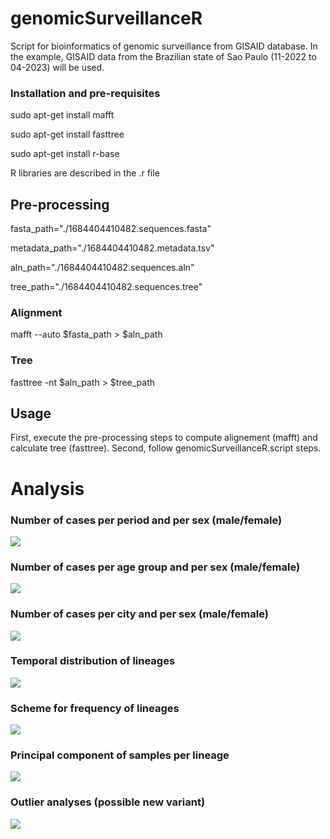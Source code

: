 <!-- GETTING STARTED -->

# genomicSurveillanceR 
Script for bioinformatics of genomic surveillance from GISAID database. In the example, GISAID data from the Brazilian state of Sao Paulo (11-2022 to 04-2023) will be used.

### Installation and pre-requisites
sudo apt-get install mafft

sudo apt-get install fasttree

sudo apt-get install r-base

R libraries are described in the .r file

## Pre-processing
fasta_path="./1684404410482.sequences.fasta"

metadata_path="./1684404410482.metadata.tsv"

aln_path="./1684404410482.sequences.aln"

tree_path="./1684404410482.sequences.tree"

### Alignment
mafft --auto $fasta_path > $aln_path

### Tree
fasttree -nt $aln_path > $tree_path

## Usage
First, execute the pre-processing steps to compute alignement (mafft) and calculate tree (fasttree). Second, follow genomicSurveillanceR.script steps.

#  Analysis
### Number of cases per period and per sex (male/female)

![](https://blogger.googleusercontent.com/img/b/R29vZ2xl/AVvXsEhBgKhGgBUhVs9lUASPKc7Y7FocSmb9Pc2wU5n7Cn4Gfu9bxC5w-DVGpvFpzPYSVVHpnqpSm5AYAgY_d1MX45jGJxbMp5c2dAUbAdyj7xfTPBI0Lp0Dr-5ce-mnrXqaseWkd3ISv7JavAtfzqBvKmP3Z3bYgPGBUbsGXI0wna_cqXsPN-64lvZJPRkh/s2400/plot_number_of_cases_per_period.png)

### Number of cases per age group and per sex (male/female)

![](https://blogger.googleusercontent.com/img/b/R29vZ2xl/AVvXsEhgv7y0jBPg2idRTlitSnGjzQf7WO-xOg66QlnvOa8wBRi0PuTyekqSpjQEHr7ze4ra03N3g2t-6N7X2Q8MGJfjtgEepL6NTlUh-UhFkmLMY_XQz634SryUaEw7TkTaEiutdZb1NWv1PdJ5qYFrZ1vJMOdgRmtN7D0J-5w5Xnt0zeFeiFaTNXvqQfFR/s2400/plot_number_of_cases_per_age_group.png)

### Number of cases per city and per sex (male/female)

![](https://blogger.googleusercontent.com/img/b/R29vZ2xl/AVvXsEjK2oxEZS-3TTyXxXCkobNhZD7FkA9CyBCZrD1vuZquiSw-Mak3BjJaTir2rjR4zbV_jBrNpxC_KJR5CwT8akWkz1YlPaMVAt6XoJxADPWJMbIkgUBXWUdpmM9LsvEqaqhnkzulq7-04EBNKtbhPtcwVjSPfykHx9ZfKtlDlYLWIQTWoUuQbFkl4zPy/s2400/plot_Numero%20de_casos_por_cidade.png)

### Temporal distribution of lineages

![](https://blogger.googleusercontent.com/img/b/R29vZ2xl/AVvXsEja2vS2rgCdAnwyOgzDPt1vPkGv2cwVJVXPHRFhInu5GNx7he02_VVQ6jcgnu8ZgOaxbZo_lPQut3-JKq46JZbobGasSyuBqnjPZsqdMt5EQ8dEd_RcD7e0gQtx98RByNXbAtTpNvJ6EN0La400vOpSfeFnMgU-uE1ERSwz8P0Xwvv_798PA0-atrpL/s3000/plot_temporal_frequency_of_lineages.png)

### Scheme for frequency of lineages

![](https://blogger.googleusercontent.com/img/b/R29vZ2xl/AVvXsEjhSFf6-usViD9su19Fmpu0h1kj-f-ZuZ_JCpodF3DaMFea4VQr_4Nen9TuUY57TEARLYg8sIS6amWQzvCyO0rxwJ5Zft6OYmpf1oN7_qJtLXNvn4A7oTjzStW9nHrmoHlGN8Fn-XjXdwiws4JS0jkg1ayokqpu5TVsvATl5hlQciBybu6a7zGNCkWQ/s3000/plot_scheme_of_lineage_distribution.png)

### Principal component of samples per lineage

![](https://blogger.googleusercontent.com/img/b/R29vZ2xl/AVvXsEiwOwkFtnVUK5QNCzPX_kOlf_p50Xv1sMwOTdOykSHcu0W6Fd8_iyBVk5qVGNPKH5bVGwXMAZZwGoFtHyvB_gYGDIpoBPCWcwe-XGY5b4plW7KJJXMMyYCJngZq1RDLKr5wOfbtKD7RDr7Qv0ZtRu6ZoiPQs4TkeI-kwbY-hJ39K_FeJGx3HI3yWsKg/s2400/PCA_lineages.png)

### Outlier analyses (possible new variant)

![](https://blogger.googleusercontent.com/img/b/R29vZ2xl/AVvXsEiSL-UOrr40a7qQdT-7U62hhqCbIYsBdq0HloUKAPNtEttrJouTYf9RfW_NcmuB9M0Z5mPdhup0C2MrA9k5-SFyAyWwS7UjE29O6bLwJvdwGPqtfAsK3NnMBQE-7mkJz6oMK2KhoF5mehErUNeEtpqE7nFiq6ou0A1pvEviJpo9s05FvtZGvEJ5CTqD/s1200/PCA_outliners.png)

